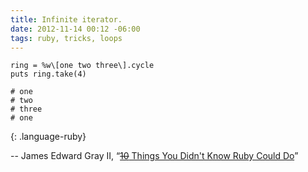 ```yaml
---
title: Infinite iterator.
date: 2012-11-14 00:12 -06:00
tags: ruby, tricks, loops
---
```


~~~
ring = %w\[one two three\].cycle
puts ring.take(4)

# one
# two
# three
# one
~~~
{: .language-ruby}

-- James Edward Gray II, &ldquo;[<s>10</s> Things You Didn't Know Ruby Could Do](https://speakerdeck.com/jeg2/10-things-you-didnt-know-ruby-could-do)&rdquo;
